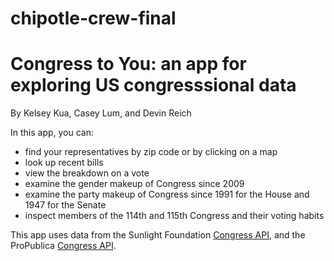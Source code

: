 # chipotle-crew-final

# Congress to You: an app for exploring US congresssional data
By Kelsey Kua, Casey Lum, and Devin Reich

In this app, you can:
* find your representatives by zip code or by clicking on a map
* look up recent bills
* view the breakdown on a vote
* examine the gender makeup of Congress since 2009
* examine the party makeup of Congress since 1991 for the House and 1947 for the Senate
* inspect members of the 114th and 115th Congress and their voting habits

This app uses data from the Sunlight Foundation [Congress API](https://sunlightlabs.github.io/congress/index.html), and the ProPublica [Congress API](https://propublica.github.io/congress-api-docs/#congress-api-documentation).
